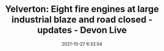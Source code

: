---
"title": "Yelverton: Eight fire engines at large industrial blaze and road closed - updates - Devon Live"
"date": "2021-10-27 6:32:54"
"feed_name": "GOOGLENEWSINDUSTRIAL"
"feed_website": "https://news.google.com/search?q=industrial%2Bincident&hl=en-US&gl=US&ceid=US:en"
"feed_rss": "https://news.google.com/rss/search?q=industrial%2Bincident&hl=en-US&gl=US&ceid=US:en"
"link": "https://www.devonlive.com/news/devon-news/live-fire-yelverton-road-closed-6118083"
"source": "{'href': 'https://www.devonlive.com', 'title': 'Devon Live'}"
"file": "_posts/2021-1-1-c8dcb8bd406b556b3edffe68370f781804cd7cb9.md"
"accident": "1"
"drilling": "0"
"dead": "0"
"injured": "0"
"arrested": "0"
"place": "unknown place"
"where": "unknown site"
"causes": "unknown"
"place_uri": "unknown place"
---